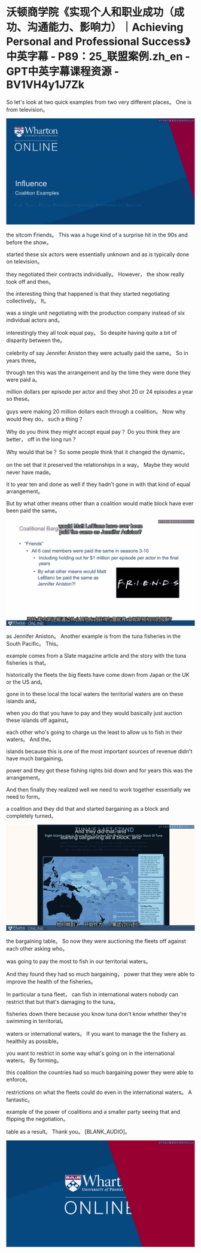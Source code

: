 # 沃顿商学院《实现个人和职业成功（成功、沟通能力、影响力）｜Achieving Personal and Professional Success》中英字幕 - P89：25_联盟案例.zh_en - GPT中英字幕课程资源 - BV1VH4y1J7Zk

So let's look at two quick examples from two very different places。 One is from television。

![](img/f8579e68a49fe14006d1db5b7c265a2a_1.png)

the sitcom Friends。 This was a huge kind of a surprise hit in the 90s and before the show。

started these six actors were essentially unknown and as is typically done on television。

they negotiated their contracts individually。 However， the show really took off and then。

the interesting thing that happened is that they started negotiating collectively。 It。

was a single unit negotiating with the production company instead of six individual actors and。

interestingly they all took equal pay。 So despite having quite a bit of disparity between the。

celebrity of say Jennifer Aniston they were actually paid the same。 So in years three。

through ten this was the arrangement and by the time they were done they were paid a。

million dollars per episode per actor and they shot 20 or 24 episodes a year so these。

guys were making 20 million dollars each through a coalition。 Now why would they do， such a thing？

Why do you think they might accept equal pay？ Do you think they are better， off in the long run？

Why would that be？ So some people think that it changed the dynamic。

on the set that it preserved the relationships in a way。 Maybe they would never have made。

it to year ten and done as well if they hadn't gone in with that kind of equal arrangement。

But by what other means other than a coalition would matle block have ever been paid the same。

![](img/f8579e68a49fe14006d1db5b7c265a2a_3.png)

as Jennifer Aniston。 Another example is from the tuna fisheries in the South Pacific。 This。

example comes from a Slate magazine article and the story with the tuna fisheries is that。

historically the fleets the big fleets have come down from Japan or the UK or the US and。

gone in to these local the local waters the territorial waters are on these islands and。

when you do that you have to pay and they would basically just auction these islands off against。

each other who's going to charge us the least to allow us to fish in their waters。 And the。

islands because this is one of the most important sources of revenue didn't have much bargaining。

power and they got these fishing rights bid down and for years this was the arrangement。

And then finally they realized well we need to work together essentially we need to form。

a coalition and they did that and started bargaining as a block and completely turned。

![](img/f8579e68a49fe14006d1db5b7c265a2a_5.png)

the bargaining table。 So now they were auctioning the fleets off against each other asking who。

was going to pay the most to fish in our territorial waters。

And they found they had so much bargaining， power that they were able to improve the health of the fisheries。

In particular a tuna fleet， can fish in international waters nobody can restrict that but that's damaging to the tuna。

fisheries down there because you know tuna don't know whether they're swimming in territorial。

waters or international waters。 If you want to manage the the fishery as healthily as possible。

you want to restrict in some way what's going on in the international waters。 By forming。

this coalition the countries had so much bargaining power they were able to enforce。

restrictions on what the fleets could do even in the international waters。 A fantastic。

example of the power of coalitions and a smaller party seeing that and flipping the negotiation。

table as a result。 Thank you。 [BLANK_AUDIO]。

![](img/f8579e68a49fe14006d1db5b7c265a2a_7.png)
